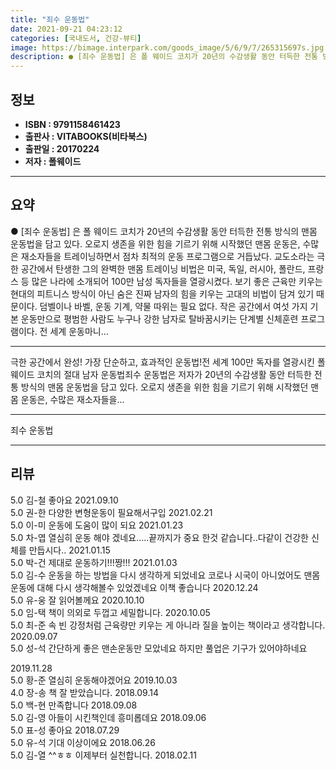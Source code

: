```yaml
---
title: "죄수 운동법"
date: 2021-09-21 04:23:12
categories: [국내도서, 건강-뷰티]
image: https://bimage.interpark.com/goods_image/5/6/9/7/265315697s.jpg
description: ● [죄수 운동법] 은 폴 웨이드 코치가 20년의 수감생활 동안 터득한 전통 방식의 맨몸 운동법을 담고 있다. 오로지 생존을 위한 힘을 기르기 위해 시작했던 맨몸 운동은, 수많은 재소자들을 트레이닝하면서 점차 최적의 운동 프로그램으로 거듭났다. 교도소라는 극한 공간에서 탄생한 그의 완
---
```


## **정보**

- **ISBN : 9791158461423**
- **출판사 : VITABOOKS(비타북스)**
- **출판일 : 20170224**
- **저자 : 폴웨이드**

------



## **요약**

●  [죄수 운동법] 은 폴 웨이드 코치가 20년의 수감생활 동안 터득한 전통 방식의 맨몸 운동법을 담고 있다. 오로지 생존을 위한 힘을 기르기 위해 시작했던 맨몸 운동은, 수많은 재소자들을 트레이닝하면서 점차 최적의 운동 프로그램으로 거듭났다. 교도소라는 극한 공간에서 탄생한 그의 완벽한 맨몸 트레이닝 비법은 미국, 독일, 러시아, 폴란드, 프랑스 등 많은 나라에 소개되어 100만 남성 독자들을 열광시켰다. 보기 좋은 근육만 키우는 현대의 피트니스 방식이 아닌 숨은 진짜 남자의 힘을 키우는 고대의 비법이 담겨 있기 때문이다. 덤벨이나 바벨, 운동 기계, 약물 따위는 필요 없다. 작은 공간에서 여섯 가지 기본 운동만으로 평범한 사람도 누구나 강한 남자로 탈바꿈시키는 단계별 신체훈련 프로그램이다. 전 세계 운동마니...

------

극한 공간에서 완성! 가장 단순하고, 효과적인 운동법!전 세계 100만 독자를 열광시킨 폴 웨이드 코치의 절대 남자 운동법죄수 운동법은 저자가 20년의 수감생활 동안 터득한 전통 방식의 맨몸 운동법을 담고 있다. 오로지 생존을 위한 힘을 기르기 위해 시작했던 맨몸 운동은, 수많은 재소자들을... 

------


죄수 운동법 

------


## **리뷰** 

5.0 김-철 좋아요 2021.09.10 <br/>5.0 권-한 다양한 변형운동이 필요해서구입 2021.02.21 <br/>5.0 이-미 운동에 도움이 많이 되요 2021.01.23 <br/>5.0 차-엽 열심히 운동 해야 겠네요.....끝까지가 중요 한것 같습니다..다같이  건강한 신체를 만듭시다.. 2021.01.15 <br/>5.0 박-건 제대로 운동하기!!!짱!!! 2021.01.03 <br/>5.0 김-수 운동을 하는 방법을 다시 생각하게 되었네요 코로나 시국이 아니었어도 맨몸운동에 대해 다시 생각해볼수 있었겠네요 이책 좋습니다 2020.12.24 <br/>5.0 유-웅 잘 읽어볼께요 2020.10.10 <br/>5.0 임-택 책이 의외로 두껍고 세밀합니다.  2020.10.05 <br/>5.0 최-준  속 빈 강정처럼 근육량만 키우는 게 아니라 질을 높이는 책이라고 생각합니다. 2020.09.07 <br/>5.0 성-석 간단하게 좋은 맨손운동만 모았네요
하지만 풀업은 기구가 있어야하네요

 2019.11.28 <br/>5.0 황-준 열심히 운동해야겠어요 2019.10.03 <br/>4.0 장-송 책 잘 받았습니다. 2018.09.14 <br/>5.0 백-현 만족합니다 2018.09.08 <br/>5.0 김-영 아들이 시킨책인데 흥미롭데요 2018.09.06 <br/>5.0 표-성 좋아요 2018.07.29 <br/>5.0 유-석 기대 이상이에요  2018.06.26 <br/>5.0 김-열 ^^ㅎㅎ 이제부터 실천합니다.  2018.02.11 <br/>